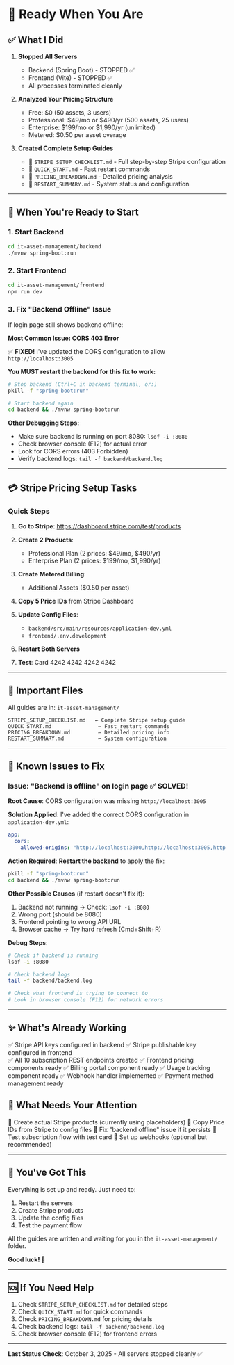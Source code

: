 # 🎯 Ready When You Are

## ✅ What I Did

1. **Stopped All Servers**
   - Backend (Spring Boot) - STOPPED ✅
   - Frontend (Vite) - STOPPED ✅
   - All processes terminated cleanly

2. **Analyzed Your Pricing Structure**
   - Free: $0 (50 assets, 3 users)
   - Professional: $49/mo or $490/yr (500 assets, 25 users)
   - Enterprise: $199/mo or $1,990/yr (unlimited)
   - Metered: $0.50 per asset overage

3. **Created Complete Setup Guides**
   - 📘 `STRIPE_SETUP_CHECKLIST.md` - Full step-by-step Stripe configuration
   - 📗 `QUICK_START.md` - Fast restart commands
   - 📕 `PRICING_BREAKDOWN.md` - Detailed pricing analysis
   - 📙 `RESTART_SUMMARY.md` - System status and configuration

---

## 🚀 When You're Ready to Start

### 1. Start Backend

```bash
cd it-asset-management/backend
./mvnw spring-boot:run
```

### 2. Start Frontend

```bash
cd it-asset-management/frontend
npm run dev
```

### 3. Fix "Backend Offline" Issue

If login page still shows backend offline:

**Most Common Issue: CORS 403 Error**

✅ **FIXED!** I've updated the CORS configuration to allow `http://localhost:3005`

**You MUST restart the backend for this fix to work:**
```bash
# Stop backend (Ctrl+C in backend terminal, or:)
pkill -f "spring-boot:run"

# Start backend again
cd backend && ./mvnw spring-boot:run
```

**Other Debugging Steps:**
- Make sure backend is running on port 8080: `lsof -i :8080`
- Check browser console (F12) for actual error
- Look for CORS errors (403 Forbidden)
- Verify backend logs: `tail -f backend/backend.log`

---

## 💳 Stripe Pricing Setup Tasks

### Quick Steps

1. **Go to Stripe**: <https://dashboard.stripe.com/test/products>

2. **Create 2 Products**:
   - Professional Plan (2 prices: $49/mo, $490/yr)
   - Enterprise Plan (2 prices: $199/mo, $1,990/yr)

3. **Create Metered Billing**:
   - Additional Assets ($0.50 per asset)

4. **Copy 5 Price IDs** from Stripe Dashboard

5. **Update Config Files**:
   - `backend/src/main/resources/application-dev.yml`
   - `frontend/.env.development`

6. **Restart Both Servers**

7. **Test**: Card 4242 4242 4242 4242

---

## 📂 Important Files

All guides are in: `it-asset-management/`

```
STRIPE_SETUP_CHECKLIST.md   ← Complete Stripe setup guide
QUICK_START.md               ← Fast restart commands
PRICING_BREAKDOWN.md         ← Detailed pricing info
RESTART_SUMMARY.md           ← System configuration
```

---

## 🐛 Known Issues to Fix

### Issue: "Backend is offline" on login page ✅ SOLVED!

**Root Cause**: CORS configuration was missing `http://localhost:3005`

**Solution Applied**: 
I've added the correct CORS configuration in `application-dev.yml`:
```yaml
app:
  cors:
    allowed-origins: "http://localhost:3000,http://localhost:3005,http://localhost:5173"
```

**Action Required**: 
**Restart the backend** to apply the fix:
```bash
pkill -f "spring-boot:run"
cd backend && ./mvnw spring-boot:run
```

**Other Possible Causes** (if restart doesn't fix it):

1. Backend not running → Check: `lsof -i :8080`
2. Wrong port (should be 8080)
3. Frontend pointing to wrong API URL
4. Browser cache → Try hard refresh (Cmd+Shift+R)

**Debug Steps**:

```bash
# Check if backend is running
lsof -i :8080

# Check backend logs
tail -f backend/backend.log

# Check what frontend is trying to connect to
# Look in browser console (F12) for network errors
```

---

## ✨ What's Already Working

✅ Stripe API keys configured in backend
✅ Stripe publishable key configured in frontend  
✅ All 10 subscription REST endpoints created
✅ Frontend pricing components ready
✅ Billing portal component ready
✅ Usage tracking component ready
✅ Webhook handler implemented
✅ Payment method management ready

## 🎯 What Needs Your Attention

🔧 Create actual Stripe products (currently using placeholders)
🔧 Copy Price IDs from Stripe to config files
🔧 Fix "backend offline" issue if it persists
🔧 Test subscription flow with test card
🔧 Set up webhooks (optional but recommended)

---

## 💪 You've Got This

Everything is set up and ready. Just need to:

1. Restart the servers
2. Create Stripe products
3. Update the config files
4. Test the payment flow

All the guides are written and waiting for you in the `it-asset-management/` folder.

**Good luck! 🚀**

---

## 🆘 If You Need Help

1. Check `STRIPE_SETUP_CHECKLIST.md` for detailed steps
2. Check `QUICK_START.md` for quick commands
3. Check `PRICING_BREAKDOWN.md` for pricing details
4. Check backend logs: `tail -f backend/backend.log`
5. Check browser console (F12) for frontend errors

---

**Last Status Check**: October 3, 2025 - All servers stopped cleanly ✅
